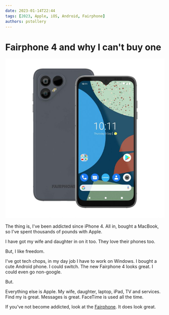 ```yaml
---
date: 2023-01-14T22:44
tags: [2023, Apple, iOS, Android, Fairphone]
authors: pstollery
---
```

# Fairphone 4 and why I can't buy one


![Fairphone 4 front and back hero photograph.](https://raw.githubusercontent.com/PhilStollery/phils.weblog.lol/master/images/grey-m_3b_backandfront_flat_new_1.jpg)

The thing is, I've been addicted since iPhone 4. All in, bought a MacBook, so I've spent thousands of pounds with Apple. 

<!-- truncate -->

I have got my wife and daughter in on it too. They love their phones too.

But, I like freedom. 

I've got tech chops, in my day job I have to work on Windows. I bought a cute Android phone. I could switch. The new Fairphone 4 looks great. I could even go non-google. 

But. 

Everything else is Apple. My wife, daughter, laptop, iPad, TV and services. Find my is great. Messages is great. FaceTime is used all the time. 

If you've not become addicted, look at the [Fairphone](https://shop.fairphone.com/en/buy-fairphone-4#tech-specs). It does look great. 

